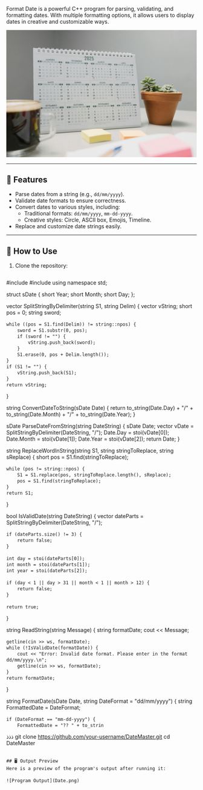 Format Date is a powerful C++ program for parsing, validating, and formatting dates. With multiple formatting options, it allows users to display dates in creative and customizable ways.

![DateMaster Preview](29509458.jpg)

---

## 🚀 Features
- Parse dates from a string (e.g., `dd/mm/yyyy`).
- Validate date formats to ensure correctness.
- Convert dates to various styles, including:
  - Traditional formats: `dd/mm/yyyy`, `mm-dd-yyyy`.
  - Creative styles: Circle, ASCII box, Emojis, Timeline.
- Replace and customize date strings easily.

---

## 📂 How to Use
1. Clone the repository:
   ```bash#include <iostream>
#include <string>
#include <vector>
using namespace std;

struct sDate {
    short Year;
    short Month;
    short Day;
};

vector<string> SplitStringByDelimiter(string S1, string Delim) {
    vector<string> vString;
    short pos = 0;
    string sword;

    while ((pos = S1.find(Delim)) != string::npos) {
        sword = S1.substr(0, pos);
        if (sword != "") {
            vString.push_back(sword);
        }
        S1.erase(0, pos + Delim.length());
    }
    if (S1 != "") {
        vString.push_back(S1);
    }
    return vString;
}

string ConvertDateToString(sDate Date) {
    return to_string(Date.Day) + "/" + to_string(Date.Month) + "/" + to_string(Date.Year);
}

sDate ParseDateFromString(string DateString) {
    sDate Date;
    vector<string> vDate = SplitStringByDelimiter(DateString, "/");
    Date.Day = stoi(vDate[0]);
    Date.Month = stoi(vDate[1]);
    Date.Year = stoi(vDate[2]);
    return Date;
}

string ReplaceWordInString(string S1, string stringToReplace, string sReplace) {
    short pos = S1.find(stringToReplace);

    while (pos != string::npos) {
        S1 = S1.replace(pos, stringToReplace.length(), sReplace);
        pos = S1.find(stringToReplace);
    }
    return S1;
}

bool IsValidDate(string DateString) {
    vector<string> dateParts = SplitStringByDelimiter(DateString, "/");

    if (dateParts.size() != 3) {
        return false;
    }

    int day = stoi(dateParts[0]);
    int month = stoi(dateParts[1]);
    int year = stoi(dateParts[2]);

    if (day < 1 || day > 31 || month < 1 || month > 12) {
        return false;
    }

    return true;
}

string ReadString(string Message) {
    string formatDate;
    cout << Message;

    getline(cin >> ws, formatDate);
    while (!IsValidDate(formatDate)) {
        cout << "Error: Invalid date format. Please enter in the format dd/mm/yyyy.\n";
        getline(cin >> ws, formatDate);
    }
    return formatDate;
}

string FormatDate(sDate Date, string DateFormat = "dd/mm/yyyy") {
    string FormattedDate = DateFormat;

    if (DateFormat == "mm-dd-yyyy") {
        FormattedDate = "?? " + to_strin
ذذذ
   git clone https://github.com/your-username/DateMaster.git
   cd DateMaster
```

## 🖥️ Output Preview
Here is a preview of the program's output after running it:

![Program Output](Date.png)
